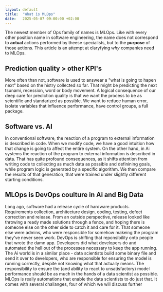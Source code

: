 ```yaml
---
layout: default
title:  "What is MLOps"
date:   2025-05-07 09:00:00 +02:00
---
```


The newest member of <shiny new thing>Ops family of names is MLOps. Like with every other position name in software engineering, the name does not correspond to **actual** actions performed by theese specialists, but to the **purpose** of those actions. This article is an attempt at claryfying *why* companies need to MLOps.

## Prediction quality > other KPI's

More often than not, software is used to answear a "what is going to hapen next" based on the histry collected so far. That might be predicting the next tsunami, recession, word or body movement. A logical consequence of our deep care for prediction quality is that we want the process to be as scientific and standarized as possible. We want to reduce human error, isolate variables that influence performance, have control groups, a full package. 

## Software vs. AI

In conventional software, the reaction of a program to external information is described in code. When we modify code, we have a good intuition how that change is going to affect the entire system. On the other hand, in Ai systems the reaction of the program to external information is described in data. That has quite profound consequences, as it shifts attention from writing code to collecting as much data as possible and definining goals, while program logic is generated by a specific algorithm. We then compare the results of that generation, that were trained under slightly different starting conditions.

## MLOps is DevOps coulture in Ai and Big Data

Long ago, software had a release cycle of hardware products. Requirements collection, architecture design, coding, testing, defect correction and release. From an outside perspective, release looked like throwing a ready made solutions through a fence, and hoping there is someone else on the other side to catch it and care for it. That someone else were admins, who were responsible for somehow makeing the program they've never seen work. DevOps is shifting that reponsibility onto people that wrote the damn app. Developers did what developers do and automated the hell out of the processes necessary to keep the app running. The Ai world is in a similar place - data scientists build some binary file and send it over to developers, who are responsible for ensuring the model is running correctly, despite not knowing what that actually means. The responsibility to ensure the (and ability to react to unsatisfactory) model performance should be as much in the hands of a data scientist as possible. MLOps is really automations that enable the data scientists to do just that. It comes with several challanges, four of which we will discuss further



